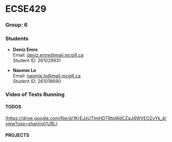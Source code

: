 # ECSE429

### Group: 6

### Students
- **Deniz Emre**  
  Email: deniz.emre@mail.mcgill.ca  
  Student ID: 261029931  

- **Naomie Lo**  
  Email: naomie.lo@mail.mcgill.ca  
  Student ID: 261018690  

### Video of Tests Running
#### TODOS 
[https://drive.google.com/file/d/1KrEJxUTImHDT8tpWdCZqJ4WVEO2yYk_4/view?usp=sharing](URL)

#### PROJECTS

